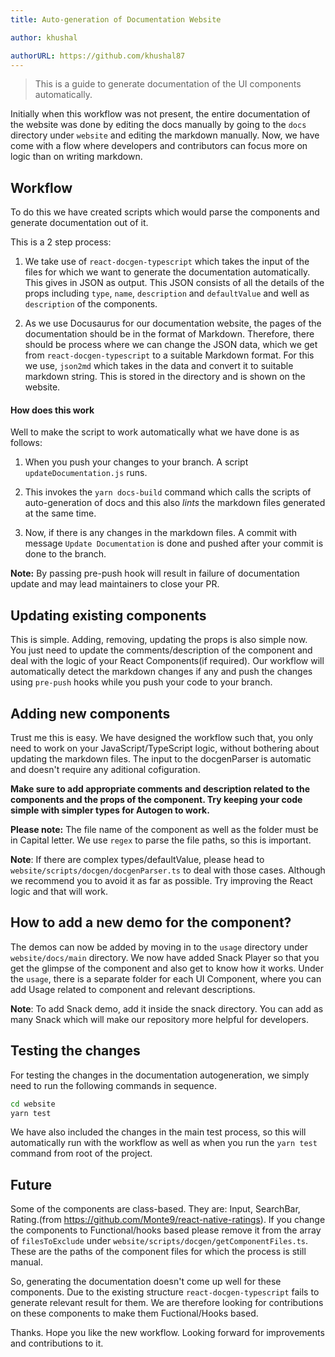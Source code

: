 ```yaml
---
title: Auto-generation of Documentation Website

author: khushal

authorURL: https://github.com/khushal87
---
```


> This is a guide to generate documentation of the UI components automatically.

Initially when this workflow was not present, the entire documentation of the website was done by editing the docs manually by going to the `docs` directory under `website` and editing the markdown manually. Now, we have come with a flow where developers and contributors can focus more on logic than on writing markdown.

## Workflow

To do this we have created scripts which would parse the components and generate documentation out of it.

This is a 2 step process:

1. We take use of `react-docgen-typescript` which takes the input of the files for which we want to generate the documentation automatically. This gives in JSON as output. This JSON consists of all the details of the props including `type`, `name`, `description` and `defaultValue` and well as `description` of the components.

2. As we use Docusaurus for our documentation website, the pages of the documentation should be in the format of Markdown. Therefore, there should be process where we can change the JSON data, which we get from `react-docgen-typescript` to a suitable Markdown format. For this we use, `json2md` which takes in the data and convert it to suitable markdown string. This is stored in the directory and is shown on the website.

<!-- truncate -->

#### How does this work

Well to make the script to work automatically what we have done is as follows:

1. When you push your changes to your branch. A script `updateDocumentation.js` runs.

2. This invokes the `yarn docs-build` command which calls the scripts of auto-generation of docs and this also _lints_ the markdown files generated at the same time.

3. Now, if there is any changes in the markdown files. A commit with message `Update Documentation` is done and pushed after your commit is done to the branch.

**Note:** By passing pre-push hook will result in failure of documentation update and may lead maintainers to close your PR.

## Updating existing components

This is simple. Adding, removing, updating the props is also simple now. You just need to update the comments/description of the component and deal with the logic of your React Components(if required). Our workflow will automatically detect the markdown changes if any and push the changes using `pre-push` hooks while you push your code to your branch.

## Adding new components

Trust me this is easy. We have designed the workflow such that, you only need to work on your JavaScript/TypeScript logic, without bothering about updating the markdown files. The input to the docgenParser is automatic and doesn't require any aditional cofiguration.

**Make sure to add appropriate comments and description related to the components and the props of the component. Try keeping your code simple with simpler types for Autogen to work.**

**Please note:** The file name of the component as well as the folder must be in Capital letter. We use `regex` to parse the file paths, so this is important.

**Note**: If there are complex types/defaultValue, please head to `website/scripts/docgen/docgenParser.ts` to deal with those cases. Although we recommend you to avoid it as far as possible. Try improving the React logic and that will work.

## How to add a new demo for the component?

The demos can now be added by moving in to the `usage` directory under `website/docs/main` directory. We now have added Snack Player so that you get the glimpse of the component and also get to know how it works. Under the `usage`, there is a separate folder for each UI Component, where you can add Usage related to component and relevant descriptions.

**Note**: To add Snack demo, add it inside the snack directory. You can add as many Snack which will make our repository more helpful for developers.

## Testing the changes

For testing the changes in the documentation autogeneration, we simply need to run the following commands in sequence.

```bash
cd website
yarn test
```

We have also included the changes in the main test process, so this will automatically run with the workflow as well as when you run the `yarn test` command from root of the project.

## Future

Some of the components are class-based. They are: Input, SearchBar, Rating.(from https://github.com/Monte9/react-native-ratings). If you change the components to Functional/hooks based please remove it from the array of `filesToExclude` under `website/scripts/docgen/getComponentFiles.ts`. These are the paths of the component files for which the process is still manual.

So, generating the documentation doesn't come up well for these components. Due to the existing structure `react-docgen-typescript` fails to generate relevant result for them. We are therefore looking for contributions on these components to make them Fuctional/Hooks based.

Thanks. Hope you like the new workflow. Looking forward for improvements and contributions to it.
